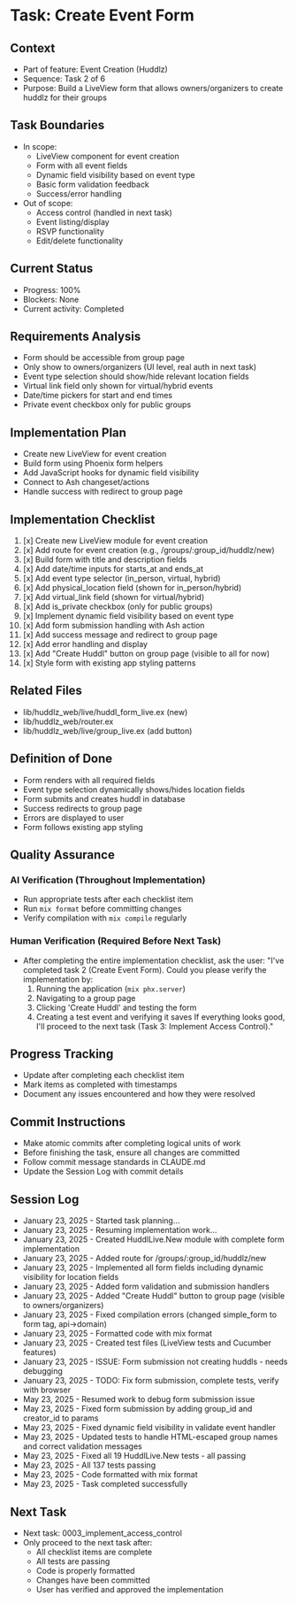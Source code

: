 # Task: Create Event Form

## Context
- Part of feature: Event Creation (Huddlz)
- Sequence: Task 2 of 6
- Purpose: Build a LiveView form that allows owners/organizers to create huddlz for their groups

## Task Boundaries
- In scope: 
  - LiveView component for event creation
  - Form with all event fields
  - Dynamic field visibility based on event type
  - Basic form validation feedback
  - Success/error handling
- Out of scope: 
  - Access control (handled in next task)
  - Event listing/display
  - RSVP functionality
  - Edit/delete functionality

## Current Status
- Progress: 100%
- Blockers: None
- Current activity: Completed

## Requirements Analysis
- Form should be accessible from group page
- Only show to owners/organizers (UI level, real auth in next task)
- Event type selection should show/hide relevant location fields
- Virtual link field only shown for virtual/hybrid events
- Date/time pickers for start and end times
- Private event checkbox only for public groups

## Implementation Plan
- Create new LiveView for event creation
- Build form using Phoenix form helpers
- Add JavaScript hooks for dynamic field visibility
- Connect to Ash changeset/actions
- Handle success with redirect to group page

## Implementation Checklist
1. [x] Create new LiveView module for event creation
2. [x] Add route for event creation (e.g., /groups/:group_id/huddlz/new)
3. [x] Build form with title and description fields
4. [x] Add date/time inputs for starts_at and ends_at
5. [x] Add event type selector (in_person, virtual, hybrid)
6. [x] Add physical_location field (shown for in_person/hybrid)
7. [x] Add virtual_link field (shown for virtual/hybrid)
8. [x] Add is_private checkbox (only for public groups)
9. [x] Implement dynamic field visibility based on event type
10. [x] Add form submission handling with Ash action
11. [x] Add success message and redirect to group page
12. [x] Add error handling and display
13. [x] Add "Create Huddl" button on group page (visible to all for now)
14. [x] Style form with existing app styling patterns

## Related Files
- lib/huddlz_web/live/huddl_form_live.ex (new)
- lib/huddlz_web/router.ex
- lib/huddlz_web/live/group_live.ex (add button)

## Definition of Done
- Form renders with all required fields
- Event type selection dynamically shows/hides location fields
- Form submits and creates huddl in database
- Success redirects to group page
- Errors are displayed to user
- Form follows existing app styling

## Quality Assurance

### AI Verification (Throughout Implementation)
- Run appropriate tests after each checklist item
- Run `mix format` before committing changes
- Verify compilation with `mix compile` regularly

### Human Verification (Required Before Next Task)
- After completing the entire implementation checklist, ask the user:
  "I've completed task 2 (Create Event Form). Could you please verify the implementation by:
   1. Running the application (`mix phx.server`)
   2. Navigating to a group page
   3. Clicking 'Create Huddl' and testing the form
   4. Creating a test event and verifying it saves
   If everything looks good, I'll proceed to the next task (Task 3: Implement Access Control)."

## Progress Tracking
- Update after completing each checklist item
- Mark items as completed with timestamps
- Document any issues encountered and how they were resolved

## Commit Instructions
- Make atomic commits after completing logical units of work
- Before finishing the task, ensure all changes are committed
- Follow commit message standards in CLAUDE.md
- Update the Session Log with commit details

## Session Log
- January 23, 2025 - Started task planning...
- January 23, 2025 - Resuming implementation work...
- January 23, 2025 - Created HuddlLive.New module with complete form implementation
- January 23, 2025 - Added route for /groups/:group_id/huddlz/new
- January 23, 2025 - Implemented all form fields including dynamic visibility for location fields
- January 23, 2025 - Added form validation and submission handlers
- January 23, 2025 - Added "Create Huddl" button to group page (visible to owners/organizers)
- January 23, 2025 - Fixed compilation errors (changed simple_form to form tag, api->domain)
- January 23, 2025 - Formatted code with mix format
- January 23, 2025 - Created test files (LiveView tests and Cucumber features)
- January 23, 2025 - ISSUE: Form submission not creating huddls - needs debugging
- January 23, 2025 - TODO: Fix form submission, complete tests, verify with browser
- May 23, 2025 - Resumed work to debug form submission issue
- May 23, 2025 - Fixed form submission by adding group_id and creator_id to params
- May 23, 2025 - Fixed dynamic field visibility in validate event handler
- May 23, 2025 - Updated tests to handle HTML-escaped group names and correct validation messages
- May 23, 2025 - Fixed all 19 HuddlLive.New tests - all passing
- May 23, 2025 - All 137 tests passing
- May 23, 2025 - Code formatted with mix format
- May 23, 2025 - Task completed successfully

## Next Task
- Next task: 0003_implement_access_control
- Only proceed to the next task after:
  - All checklist items are complete
  - All tests are passing
  - Code is properly formatted
  - Changes have been committed
  - User has verified and approved the implementation